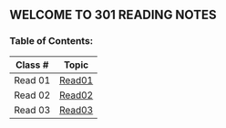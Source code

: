 ## WELCOME TO 301 READING NOTES
### Table of Contents:
| Class # | Topic |
| ------- | ----- |
|Read 01 | [Read01](301read1.md) |
|Read 02 | [Read02](301read2.md) |
|Read 03 | [Read03](301read3.md) |